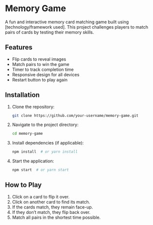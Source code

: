 # Memory Game

A fun and interactive memory card matching game built using [technology/framework used]. This project challenges players to match pairs of cards by testing their memory skills.

## Features
- Flip cards to reveal images
- Match pairs to win the game
- Timer to track completion time
- Responsive design for all devices
- Restart button to play again

## Installation

1. Clone the repository:
   ```sh
   git clone https://github.com/your-username/memory-game.git
   ```
2. Navigate to the project directory:
   ```sh
   cd memory-game
   ```
3. Install dependencies (if applicable):
   ```sh
   npm install  # or yarn install
   ```
4. Start the application:
   ```sh
   npm start  # or yarn start
   ```

## How to Play
1. Click on a card to flip it over.
2. Click on another card to find its match.
3. If the cards match, they remain face-up.
4. If they don’t match, they flip back over.
5. Match all pairs in the shortest time possible.


